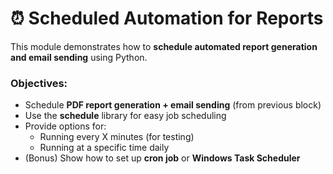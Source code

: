 # ⏰ Scheduled Automation for Reports

This module demonstrates how to **schedule automated report generation and email sending** using Python.

### Objectives:
- Schedule **PDF report generation + email sending** (from previous block)
- Use the **schedule** library for easy job scheduling
- Provide options for:
  - Running every X minutes (for testing)
  - Running at a specific time daily
- (Bonus) Show how to set up **cron job** or **Windows Task Scheduler**
